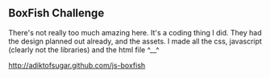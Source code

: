 BoxFish Challenge
-----

There's not really too much amazing here. It's a coding thing I did. They had the design planned out already, and the assets.
I made all the css, javascript (clearly not the libraries) and the html file ^__^

http://adiktofsugar.github.com/js-boxfish